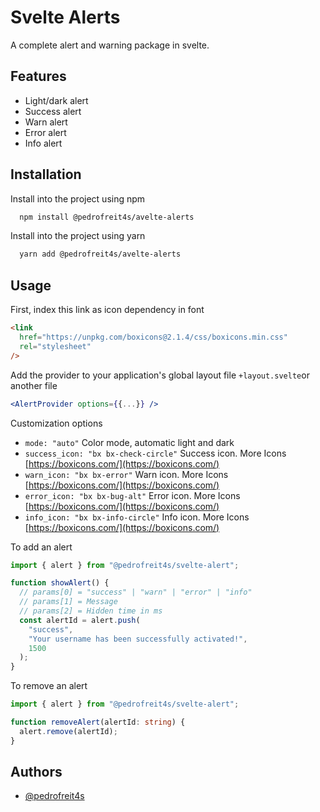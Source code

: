# Svelte Alerts

A complete alert and warning package in svelte.

## Features

- Light/dark alert
- Success alert
- Warn alert
- Error alert
- Info alert

## Installation

Install into the project using npm

```bash
  npm install @pedrofreit4s/avelte-alerts
```

Install into the project using yarn

```bash
  yarn add @pedrofreit4s/avelte-alerts
```

## Usage

First, index this link as icon dependency in font

```html
<link
  href="https://unpkg.com/boxicons@2.1.4/css/boxicons.min.css"
  rel="stylesheet"
/>
```

Add the provider to your application's global layout file `+layout.svelte`or another file

```jsx
<AlertProvider options={{...}} />
```

Customization options

- `mode: "auto"` Color mode, automatic light and dark
- `success_icon: "bx bx-check-circle"` Success icon. More Icons [https://boxicons.com/](https://boxicons.com/)
- `warn_icon: "bx bx-error"` Warn icon. More Icons [https://boxicons.com/](https://boxicons.com/)
- `error_icon: "bx bx-bug-alt"` Error icon. More Icons [https://boxicons.com/](https://boxicons.com/)
- `info_icon: "bx bx-info-circle"` Info icon. More Icons [https://boxicons.com/](https://boxicons.com/)

To add an alert

```ts
import { alert } from "@pedrofreit4s/svelte-alert";

function showAlert() {
  // params[0] = "success" | "warn" | "error" | "info"
  // params[1] = Message
  // params[2] = Hidden time in ms
  const alertId = alert.push(
    "success",
    "Your username has been successfully activated!",
    1500
  );
}
```

To remove an alert

```ts
import { alert } from "@pedrofreit4s/svelte-alert";

function removeAlert(alertId: string) {
  alert.remove(alertId);
}
```

## Authors

- [@pedrofreit4s](https://www.github.com/pedrofreit4s)
